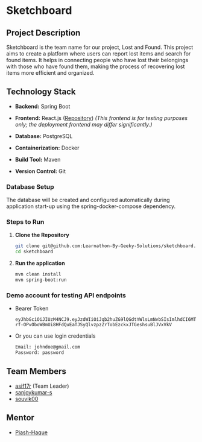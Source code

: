 # Sketchboard

## Project Description
Sketchboard is the team name for our project, Lost and Found. This project aims to create a platform where users can report lost items and search for found items. It helps in connecting people who have lost their belongings with those who have found them, making the process of recovering lost items more efficient and organized.

## Technology Stack

- **Backend:** Spring Boot
- **Frontend:** React.js ([Repository](https://github.com/asif17r/lostnfound-frontend)) *(This frontend is for testing purposes only; the deployment frontend may differ significantly.)*

- **Database:** PostgreSQL
- **Containerization:** Docker
- **Build Tool:** Maven
- **Version Control:** Git

### Database Setup

The database will be created and configured automatically during application start-up using the spring-docker-compose dependency.

### Steps to Run

1. **Clone the Repository**
    ```bash
    git clone git@github.com:Learnathon-By-Geeky-Solutions/sketchboard.git
    cd sketchboard
    ```
2. **Run the application**
    ```bash
    mvn clean install
    mvn spring-boot:run
    ```
   
### Demo account for testing API endpoints
- Bearer Token
   ```
   eyJhbGciOiJIUzM4NCJ9.eyJzdWIiOiJqb2huZG9lQGdtYWlsLmNvbSIsImlhdCI6MTc0MjUwNTc2NywiZXhwIjo5MjIzMzcyMDM2ODU0Nzc1fQ.dI4cK-rf-OPvOboWBmUi8HFdQuEaTJSyQlvzpzZrTobEzckxJTGeshsuBlJVxVkV
   ```
- Or you can use login credentials
   ```bash
   Email: johndoe@gmail.com
   Password: password
   ```

## Team Members

- [asif17r](https://github.com/asif17r) (Team Leader)
- [sanjoykumar-s](https://github.com/sanjoykumar-s)
- [souvik00](https://github.com/souvik00)

## Mentor

- [Piash-Haque](https://github.com/Piash-Haque)

